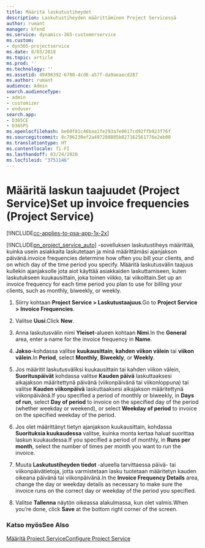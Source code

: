```yaml
---
title: Määritä laskutustiheydet
description: Laskutustiheyden määrittäminen Project Servicessä
author: rumant
manager: kfend
ms.service: dynamics-365-customerservice
ms.custom:
- dyn365-projectservice
ms.date: 8/03/2018
ms.topic: article
ms.prod: ''
ms.technology: ''
ms.assetid: 49498392-6780-4cd6-a57f-da9aeaecd287
ms.author: rumant
audience: Admin
search.audienceType:
- admin
- customizer
- enduser
search.app:
- D365CE
- D365PS
ms.openlocfilehash: be60f81c46baa1fe293a7e0617cd92ffb923f76f
ms.sourcegitcommit: 8c786230ef2a497280885b827162561776e2eb00
ms.translationtype: HT
ms.contentlocale: fi-FI
ms.lasthandoff: 03/24/2020
ms.locfileid: "3751146"
---
```

# <a name="set-up-invoice-frequencies-project-service"></a><span data-ttu-id="76af4-103">Määritä laskun taajuudet (Project Service)</span><span class="sxs-lookup"><span data-stu-id="76af4-103">Set up invoice frequencies (Project Service)</span></span>

[!INCLUDE[cc-applies-to-psa-app-1x-2x](../includes/cc-applies-to-psa-app-1x-2x.md)]

[!INCLUDE[pn_project_service_auto](../includes/pn-project-service-auto.md)] <span data-ttu-id="76af4-104">-sovelluksen laskutustiheys määrittää, kuinka usein asiakkaita laskutetaan ja minä määrittämäsi ajanjakson päivänä.</span><span class="sxs-lookup"><span data-stu-id="76af4-104">invoice frequencies determine how often you bill your clients, and on which day of the time period you specify.</span></span> <span data-ttu-id="76af4-105">Määritä laskutusvälin taajuus kullekin ajanjaksolle jota aiot käyttää asiakkaiden laskuttamiseen, kuten laskutukseen kuukausittain, joka toinen viikko, tai viikoittain.</span><span class="sxs-lookup"><span data-stu-id="76af4-105">Set up an invoice frequency for each time period you plan to use for billing your clients, such as monthly, biweekly, or weekly.</span></span>  
  
1.  <span data-ttu-id="76af4-106">Siirry kohtaan **Project Service > Laskutustaajuus**.</span><span class="sxs-lookup"><span data-stu-id="76af4-106">Go to **Project Service > Invoice Frequencies**.</span></span>  
  
2.  <span data-ttu-id="76af4-107">Valitse **Uusi**.</span><span class="sxs-lookup"><span data-stu-id="76af4-107">Click **New**.</span></span>  
  
3.  <span data-ttu-id="76af4-108">Anna laskutusvälin nimi **Yleiset**-alueen kohtaan **Nimi**.</span><span class="sxs-lookup"><span data-stu-id="76af4-108">In the **General** area, enter a name for the invoice frequency in **Name**.</span></span>  
  
4.  <span data-ttu-id="76af4-109">**Jakso**-kohdassa valitse **kuukausittain**, **kahden viikon välein** tai **viikon välein**.</span><span class="sxs-lookup"><span data-stu-id="76af4-109">In **Period**, select **Monthly**, **Biweekly**, or **Weekly**.</span></span>  
  
5.  <span data-ttu-id="76af4-110">Jos määritit laskutusväliksi kuukausittain tai kahden viikon välein, **Suorituspäivät** kohdassa valitse **Kauden päivä** laskuttaaksesi aikajakson määritettynä päivänä (viikonpäivänä tai viikonloppuna) tai valitse **Kauden viikonpäivä** laskuttaaksesi aikajakson määritettynä viikonpäivänä.</span><span class="sxs-lookup"><span data-stu-id="76af4-110">If you specified a period of monthly or biweekly, in **Days of run**, select **Day of period** to invoice on the specified day of the period (whether weekday or weekend), or select **Weekday of period** to invoice on the specified weekday of the period.</span></span>  
  
6.  <span data-ttu-id="76af4-111">Jos olet määrittänyt tietyn ajanjakson kuukausittain, kohdassa **Suorituksia kuukaudessa** valitse, kuinka monta kertaa haluat suorittaa laskun kuukaudessa.</span><span class="sxs-lookup"><span data-stu-id="76af4-111">If you specified a period of monthly, in **Runs per month**, select the number of times per month you want to run the invoice.</span></span>  
  
7.  <span data-ttu-id="76af4-112">Muuta **Laskutustiheyden tiedot** -alueella tarvittaessa päivä- tai viikonpäivätietoja, jotta varmistetaan lasku tuotetaan määritetyn kauden oikeana päivänä tai viikonpäivänä.</span><span class="sxs-lookup"><span data-stu-id="76af4-112">In the **Invoice Frequency Details** area, change the day or weekday details as necessary to make sure the invoice runs on the correct day or weekday of the period you specified.</span></span>  
  
8.  <span data-ttu-id="76af4-113">Valitse **Tallenna** näytön oikeassa alakulmassa, kun olet valmis.</span><span class="sxs-lookup"><span data-stu-id="76af4-113">When you’re done, click **Save** at the bottom right corner of the screen.</span></span>  
  
### <a name="see-also"></a><span data-ttu-id="76af4-114">Katso myös</span><span class="sxs-lookup"><span data-stu-id="76af4-114">See Also</span></span>  
 [<span data-ttu-id="76af4-115">Määritä Project Service</span><span class="sxs-lookup"><span data-stu-id="76af4-115">Configure Project Service</span></span>](../project-service/configure.md)
